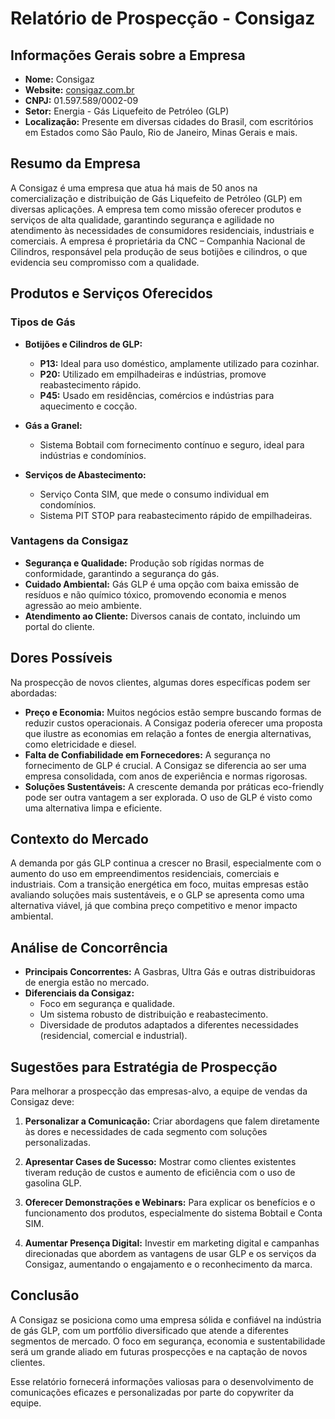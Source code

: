 # Relatório de Prospecção - Consigaz

## Informações Gerais sobre a Empresa

- **Nome:** Consigaz
- **Website:** [consigaz.com.br](https://consigaz.com.br)
- **CNPJ:** 01.597.589/0002-09
- **Setor:** Energia - Gás Liquefeito de Petróleo (GLP)
- **Localização:** Presente em diversas cidades do Brasil, com escritórios em Estados como São Paulo, Rio de Janeiro, Minas Gerais e mais.
  
## Resumo da Empresa

A Consigaz é uma empresa que atua há mais de 50 anos na comercialização e distribuição de Gás Liquefeito de Petróleo (GLP) em diversas aplicações. A empresa tem como missão oferecer produtos e serviços de alta qualidade, garantindo segurança e agilidade no atendimento às necessidades de consumidores residenciais, industriais e comerciais. A empresa é proprietária da CNC – Companhia Nacional de Cilindros, responsável pela produção de seus botijões e cilindros, o que evidencia seu compromisso com a qualidade.

## Produtos e Serviços Oferecidos

### Tipos de Gás

- **Botijões e Cilindros de GLP:**
  - **P13:** Ideal para uso doméstico, amplamente utilizado para cozinhar.
  - **P20:** Utilizado em empilhadeiras e indústrias, promove reabastecimento rápido.
  - **P45:** Usado em residências, comércios e indústrias para aquecimento e cocção.
  
- **Gás a Granel:**
  - Sistema Bobtail com fornecimento contínuo e seguro, ideal para indústrias e condomínios.

- **Serviços de Abastecimento:** 
  - Serviço Conta SIM, que mede o consumo individual em condomínios.
  - Sistema PIT STOP para reabastecimento rápido de empilhadeiras.

### Vantagens da Consigaz

- **Segurança e Qualidade:** Produção sob rígidas normas de conformidade, garantindo a segurança do gás.
- **Cuidado Ambiental:** Gás GLP é uma opção com baixa emissão de resíduos e não químico tóxico, promovendo economia e menos agressão ao meio ambiente.
- **Atendimento ao Cliente:** Diversos canais de contato, incluindo um portal do cliente.

## Dores Possíveis

Na prospecção de novos clientes, algumas dores específicas podem ser abordadas:

- **Preço e Economia:** Muitos negócios estão sempre buscando formas de reduzir custos operacionais. A Consigaz poderia oferecer uma proposta que ilustre as economias em relação a fontes de energia alternativas, como eletricidade e diesel.
- **Falta de Confiabilidade em Fornecedores:** A segurança no fornecimento de GLP é crucial. A Consigaz se diferencia ao ser uma empresa consolidada, com anos de experiência e normas rigorosas.
- **Soluções Sustentáveis:** A crescente demanda por práticas eco-friendly pode ser outra vantagem a ser explorada. O uso de GLP é visto como uma alternativa limpa e eficiente.

## Contexto do Mercado

A demanda por gás GLP continua a crescer no Brasil, especialmente com o aumento do uso em empreendimentos residenciais, comerciais e industriais. Com a transição energética em foco, muitas empresas estão avaliando soluções mais sustentáveis, e o GLP se apresenta como uma alternativa viável, já que combina preço competitivo e menor impacto ambiental.

## Análise de Concorrência

- **Principais Concorrentes:** A Gasbras, Ultra Gás e outras distribuidoras de energia estão no mercado.
- **Diferenciais da Consigaz:**
  - Foco em segurança e qualidade.
  - Um sistema robusto de distribuição e reabastecimento.
  - Diversidade de produtos adaptados a diferentes necessidades (residencial, comercial e industrial).

## Sugestões para Estratégia de Prospecção

Para melhorar a prospecção das empresas-alvo, a equipe de vendas da Consigaz deve:

1. **Personalizar a Comunicação:** Criar abordagens que falem diretamente às dores e necessidades de cada segmento com soluções personalizadas.
  
2. **Apresentar Cases de Sucesso:** Mostrar como clientes existentes tiveram redução de custos e aumento de eficiência com o uso de gasolina GLP.

3. **Oferecer Demonstrações e Webinars:** Para explicar os benefícios e o funcionamento dos produtos, especialmente do sistema Bobtail e Conta SIM.

4. **Aumentar Presença Digital:** Investir em marketing digital e campanhas direcionadas que abordem as vantagens de usar GLP e os serviços da Consigaz, aumentando o engajamento e o reconhecimento da marca.

## Conclusão

A Consigaz se posiciona como uma empresa sólida e confiável na indústria de gás GLP, com um portfólio diversificado que atende a diferentes segmentos de mercado. O foco em segurança, economia e sustentabilidade será um grande aliado em futuras prospecções e na captação de novos clientes. 

Esse relatório fornecerá informações valiosas para o desenvolvimento de comunicações eficazes e personalizadas por parte do copywriter da equipe.